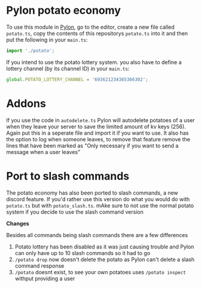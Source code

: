 # Pylon potato economy
To use this module in [Pylon](https://pylon.bot/), go to the editor, create a new file called `potato.ts`, copy the contents of this repositorys `potato.ts` into it and then put the following in your `main.ts`:
```ts
import './potato';
```

If you intend to use the potato lottery system. you also have to define a lottery channel (by its channel ID) in your `main.ts`:
```ts
global.POTATO_LOTTERY_CHANNEL = '693621234365366302';
```

# Addons

If you use the code in `autodelete.ts` Pylon will autodelete potatoes of a user when they leave your server to save the limited amount of kv keys (256). Again put this in a seperate file and import it if you want to use. It also has the option to log when someone leaves, to remove that feature remove the lines that have been marked as "Only necessary if you want to send a message when a user leaves"

# Port to slash commands
The potato economy has also been ported to slash commands, a new discord feature. If you'd rather use this version do what you would do with `potato.ts` but with `potato_slash.ts`. mAke sure to not use the normal potato system if you decide to use the slash command version

**Changes**

Besides all commands being slash commands there are a few differences 

1) Potato lottery has been disabled as it was just causing trouble and Pylon can only have up to 10 slash commands so it had to go
2) `/potato drop` now doesn't delete the potato as Pylon can't delete a slash command response
3) `/potato` doesnt exist, to see your own potatoes uses `/potato inspect` withput providing a user

